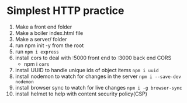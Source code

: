 # Simplest HTTP practice

1. Make a front end folder
2. Make a boiler index.html file
3. Make a server/ folder
4. run npm init -y from the root
5. run `npm i express`
6. install cors to deal with :5000 front end to :3000 back end CORS
   - npm i `cors`
7. install UUID to handle unique ids of object items `npm i uuid`
8. install nodemon to watch for changes in the server `npm i --save-dev nodemon`
9. install browser sync to watch for live changes `npm i -g browser-sync`
10. install helmet to help with content security policy(CSP)
